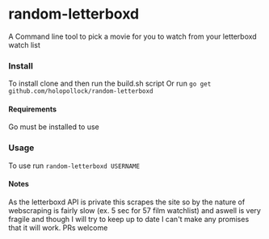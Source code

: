 # random-letterboxd

A Command line tool to pick a movie for you to watch from your letterboxd watch list

### Install

To install clone and then run the build.sh script
Or run `go get github.com/holopollock/random-letterboxd`

#### Requirements
Go must be installed to use 



### Usage

To use run `random-letterboxd USERNAME`

#### Notes

As the letterboxd API is private this scrapes the site so by the nature of webscraping is fairly slow (ex. 5 sec for 57 film watchlist) and aswell is very fragile and though I will try to keep up to date I can't make any promises that it will work. PRs welcome
